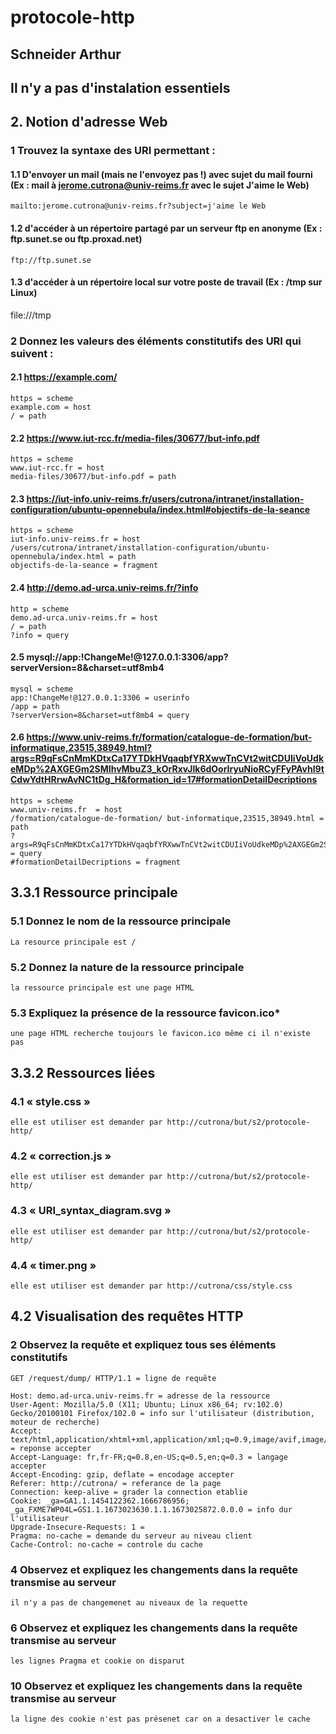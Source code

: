 # protocole-http
## Schneider Arthur
## Il n'y a pas d'instalation essentiels

## 2. Notion d'adresse Web 
### 1 Trouvez la syntaxe des URI permettant :

#### 1.1 D'envoyer un mail (mais ne l'envoyez pas !) avec sujet du mail fourni (Ex : mail à jerome.cutrona@univ-reims.fr avec le sujet J'aime le Web)  
    mailto:jerome.cutrona@univ-reims.fr?subject=j'aime le Web

#### 1.2 d'accéder à un répertoire partagé par un serveur ftp en anonyme (Ex : ftp.sunet.se ou ftp.proxad.net)
    ftp://ftp.sunet.se

#### 1.3 d'accéder à un répertoire local sur votre poste de travail (Ex : /tmp sur Linux) 
file:///tmp

### 2 Donnez les valeurs des éléments constitutifs des URI qui suivent :

#### 2.1 https://example.com/
    https = scheme
    example.com = host
    / = path

#### 2.2 https://www.iut-rcc.fr/media-files/30677/but-info.pdf
    https = scheme
    www.iut-rcc.fr = host
    media-files/30677/but-info.pdf = path

#### 2.3 https://iut-info.univ-reims.fr/users/cutrona/intranet/installation-configuration/ubuntu-opennebula/index.html#objectifs-de-la-seance
    https = scheme
    iut-info.univ-reims.fr = host
    /users/cutrona/intranet/installation-configuration/ubuntu-opennebula/index.html = path
    objectifs-de-la-seance = fragment

#### 2.4 http://demo.ad-urca.univ-reims.fr/?info
    http = scheme
    demo.ad-urca.univ-reims.fr = host
    / = path
    ?info = query

#### 2.5 mysql://app:!ChangeMe!@127.0.0.1:3306/app?serverVersion=8&charset=utf8mb4
    mysql = scheme
    app:!ChangeMe!@127.0.0.1:3306 = userinfo
    /app = path
    ?serverVersion=8&charset=utf8mb4 = query

#### 2.6 https://www.univ-reims.fr/formation/catalogue-de-formation/but-informatique,23515,38949.html?args=R9qFsCnMmKDtxCa17YTDkHVqaqbfYRXwwTnCVt2witCDUIiVoUdkeMDp%2AXGEGm2SMIhvMbuZ3_kOrRxvJlk6dOorIryuNioRCyFFyPAvhl9tCdwYdtHRrwAvNC1tDg_H&formation_id=17#formationDetailDecriptions 
    https = scheme
    www.univ-reims.fr  = host
    /formation/catalogue-de-formation/ but-informatique,23515,38949.html = path
    ?args=R9qFsCnMmKDtxCa17YTDkHVqaqbfYRXwwTnCVt2witCDUIiVoUdkeMDp%2AXGEGm2SMIhvMbuZ3_kOrRxvJlk6dOorIryuNioRCyFFyPAvhl9tCdwYdtHRrwAvNC1tDg_H&formation_id=17 = query
    #formationDetailDecriptions = fragment

## 3.3.1 Ressource principale 
### 5.1 Donnez le nom de la ressource principale 
    La resource principale est /

### 5.2 Donnez la nature de la ressource principale 
    la ressource principale est une page HTML

### 5.3 Expliquez la présence de la ressource favicon.ico*
    une page HTML recherche toujours le favicon.ico même ci il n'existe pas

## 3.3.2 Ressources liées 
### 4.1 « style.css »
    elle est utiliser est demander par http://cutrona/but/s2/protocole-http/

### 4.2 « correction.js »
    elle est utiliser est demander par http://cutrona/but/s2/protocole-http/

### 4.3  « URI_syntax_diagram.svg »
    elle est utiliser est demander par http://cutrona/but/s2/protocole-http/

### 4.4 « timer.png » 
    elle est utiliser est demander par http://cutrona/css/style.css

## 4.2 Visualisation des requêtes HTTP 
### 2 Observez la requête et expliquez tous ses éléments constitutifs
    GET /request/dump/ HTTP/1.1 = ligne de requête

    Host: demo.ad-urca.univ-reims.fr = adresse de la ressource
    User-Agent: Mozilla/5.0 (X11; Ubuntu; Linux x86_64; rv:102.0) Gecko/20100101 Firefox/102.0 = info sur l'utilisateur (distribution, moteur de recherche)
    Accept: text/html,application/xhtml+xml,application/xml;q=0.9,image/avif,image/webp,*/*;q=0.8 = reponse accepter
    Accept-Language: fr,fr-FR;q=0.8,en-US;q=0.5,en;q=0.3 = langage accepter
    Accept-Encoding: gzip, deflate = encodage accepter
    Referer: http://cutrona/ = referance de la page
    Connection: keep-alive = grader la connection etablie
    Cookie: _ga=GA1.1.1454122362.1666786956; _ga_FXME7WP04L=GS1.1.1673023630.1.1.1673025872.0.0.0 = info dur l'utilisateur
    Upgrade-Insecure-Requests: 1 = 
    Pragma: no-cache = demande du serveur au niveau client
    Cache-Control: no-cache = controle du cache

### 4 Observez et expliquez les changements dans la requête transmise au serveur
    il n'y a pas de changemenet au niveaux de la requette

### 6 Observez et expliquez les changements dans la requête transmise au serveur
    les lignes Pragma et cookie on disparut

### 10 Observez et expliquez les changements dans la requête transmise au serveur
    la ligne des cookie n'est pas présenet car on a desactiver le cache